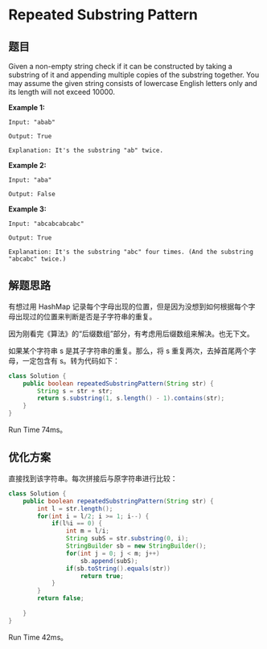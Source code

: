 # Repeated Substring Pattern

## 题目

Given a non-empty string check if it can be constructed by taking a substring of it and appending multiple copies of the substring together. You may assume the given string consists of lowercase English letters only and its length will not exceed 10000.

**Example 1:**

```
Input: "abab"

Output: True

Explanation: It's the substring "ab" twice.
```

**Example 2:**

```
Input: "aba"

Output: False
```

**Example 3:**

```
Input: "abcabcabcabc"

Output: True

Explanation: It's the substring "abc" four times. (And the substring "abcabc" twice.)
```

## 解题思路

有想过用 HashMap 记录每个字母出现的位置，但是因为没想到如何根据每个字母出现过的位置来判断是否是子字符串的重复。

因为刚看完《算法》的“后缀数组”部分，有考虑用后缀数组来解决。也无下文。

如果某个字符串 s 是其子字符串的重复。那么，将 s 重复两次，去掉首尾两个字母，一定包含有 s。转为代码如下：

```java
class Solution {
    public boolean repeatedSubstringPattern(String str) {
        String s = str + str;
        return s.substring(1, s.length() - 1).contains(str);
    }
}
```

Run Time 74ms。

## 优化方案

直接找到该字符串。每次拼接后与原字符串进行比较：

```java
class Solution {
    public boolean repeatedSubstringPattern(String str) {
        int l = str.length();
        for(int i = l/2; i >= 1; i--) {
            if(l%i == 0) {
                int m = l/i;
                String subS = str.substring(0, i);
                StringBuilder sb = new StringBuilder();
                for(int j = 0; j < m; j++)
                    sb.append(subS);
                if(sb.toString().equals(str)) 
                    return true;
            }
        }
        return false;
    
    }
}
```

Run Time 42ms。